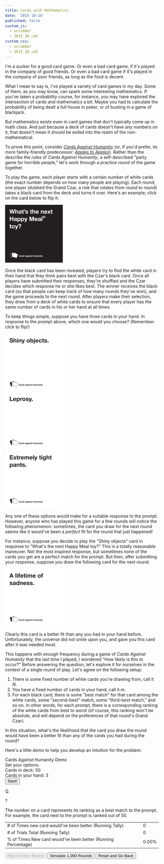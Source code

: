 ```yaml
---
title: Cards with Mathematics
date: '2015-10-10'
published: false
custom_js: 
  - scrubber
  - 2015_10_cah
custom_css: 
  - scrubber
  - 2015_10_cah
---
```

I'm a sucker for a good card game. Or even a bad card game, if it's played in the company of good friends. Or even a bad card game if it's played in the company of poor friends, as long as the food is decent.

What I mean to say is, I've played a variety of card games in my day. Some of them, as you may know, can spark some interesting mathematics. If you've taken a probability course, for instance, you may have explored the intersection of cards and mathematics a bit. Maybe you had to calculate the probability of being dealt a full house in poker, or of busting in a game of blackjack.

But mathematics exists even in card games that don't typically come up in math class. And just because a deck of cards doesn't have any numbers on it, that doesn't mean it should be exiled into the realm of the non-mathematical.

To prove this point, consider <a href="https://en.wikipedia.org/wiki/Cards_Against_Humanity" target="_blank">_Cards Against Humanity_</a> (or, if you'd prefer, its more family-friendly predecessor: <a href="https://en.wikipedia.org/wiki/Apples_to_Apples" target="_blank">_Apples to Apples_</a>). Rather than the describe the rules of _Cards Against Humanity_, a self-described "party game for horrible people," let's work through a practice round of the game together.

To play the game, each player starts with a certain number of white cards (the exact number depends on how many people are playing). Each round, one player (dubbed the Grand Czar, a role that rotates from round to round) takes a black card from the deck and turns it over. Here's an example; click on the card below to flip it:

<div class="card question">
  <div class="card-front"></div>
  <div class="card-back">
    <img src="/images/2015/10/black-card.png" alt="What's the next Happy Meal Toy?">
  </div>
</div>

Once the black card has been revealed, players try to find the white card in their hand that they think pairs best with the Czar's black card. Once all players have submitted their responses, they're shuffled and the Czar decides which response he or she likes best. The winner receives the black card (so that people can keep track of how many rounds they've won), and the game proceeds to the next round. After players make their selection, they draw from a deck of white cards to ensure that every player has the same number of cards in his or her hand at all times.

To keep things simple, suppose you have three cards in your hand. In response to the prompt above, which one would you choose? (Remember: click to flip!)

<div class="row">
	<div class="col-sm-4">
		<div class="card answer">
		  <div class="card-front"></div>
		  <div class="card-back">
		    <img src="/images/2015/10/white-card-1.png" alt="Shiny objects">
		  </div>
		</div>
	</div>
	<div class="col-sm-4">
		<div class="card answer">
		  <div class="card-front"></div>
		  <div class="card-back">
		    <img src="/images/2015/10/white-card-2.png" alt="Leprosy">
		  </div>
		</div>
	</div>
	<div class="col-sm-4">
		<div class="card answer">
		  <div class="card-front"></div>
		  <div class="card-back">
		    <img src="/images/2015/10/white-card-3.png" alt="Extremely tight pants">
		  </div>
		</div>
	</div>
</div>

Any one of these options would make for a suitable response to the prompt. However, anyone who has played this game for a few rounds will notice the following phenomenon: sometimes, the card you draw for the next round seems like it would've been a _perfect_ fit for the round that just happened!

For instance, suppose you decide to play the "Shiny objects" card in response to "What's the next Happy Meal toy?" This is a totally reasonable maneuver. Not the most inspired response, but sometimes none of the cards you get are a perfect match for the prompt. But then, after submitting your response, suppose you draw the following card for the next round:

<div class="card answer">
  <div class="card-front"></div>
  <div class="card-back">
    <img src="/images/2015/10/white-card-4.png" alt="A lifetime of sadness">
  </div>
</div>

Clearly this card is a better fit than any you had in your hand before. Unfortunately, the universe did not smile upon you, and gave you this card after it was needed most. 

This happens with enough frequency during a game of _Cards Against Humanity_ that the last time I played, I wondered "How likely is this to occur?" Before answering the question, let's explore it for ourselves in the context of a single round of play. Let's agree on the following setup:

1. There is some fixed number of white cards you're drawing from, call it _N_.
2. You have a fixed number of cards in your hand, call it _m_.
3. For each black card, there is some "best match" for that card among the white cards, some "second-best" match, some "third-best match," and so on. In other words, for each prompt, there is a corresponding ranking of the white cards from best to worst (of course, this ranking won't be absolute, and will depend on the preferences of that round's Grand Czar).

In this situation, what's the likelihood that the card you draw the round would have been a better fit than any of the cards you had during the round?

Here's a little demo to help you develop an intuition for the problem:

<div class="math-area">
  <div class="math-area-title centered">
    Cards Against Humanity Demo
  </div>
  <div class="math-area-body-visible">
    <div id="preview">
      <div class="text-center">
        Set your options:
      </div>
      <div class="row">
        <div class="col-sm-6 text-center">
          <div class="well">
            Cards in deck: <span class="totalVal">50</span>
            <div id="totalCardSlider"></div>
          </div>
        </div>
        <div class="col-sm-6 text-center">
          <div class="well">
            Cards in your hand: <span id="handVal">3</span>
            <div id="cardInHandSlider"></div>
          </div>
        </div>
      </div>
      <div class="btn-wrapper">
        <input type="button" id="start" class="btn btn-primary" value="Start!">
      </div>
    </div> 
    <div id="play-area">
      <div class="question-wrapper">
        <div class="mini-black">
          <p class="card-text">Q.</p>
        </div>
      </div>
      <div class="answer-wrapper">
        <div class="mini-white">
          <div class="card-text"></div>
        </div>
      </div>
      <div class="answer-wrapper">
        <div class="mini-white">
          <div class="card-text"></div>
        </div>
      </div>
      <div class="answer-wrapper">
        <div class="mini-white">
          <div class="card-text"></div>
        </div>
      </div>
      <div class="answer-wrapper">
        <div class="mini-white">
          <div class="card-text"></div>
        </div>
      </div>
      <div class="answer-wrapper">
        <div class="mini-white">
          <div class="card-text"></div>
        </div>
      </div>
      <div class="answer-wrapper">
        <div class="mini-white">
          <div class="card-text"></div>
        </div>
      </div>
      <div class="answer-wrapper">
        <div class="mini-white">
          <div class="card-text"></div>
        </div>
      </div>
      <div class="answer-wrapper">
        <div class="mini-white">
          <div class="card-text"></div>
        </div>
      </div>
      <div class="answer-wrapper">
        <div class="mini-white">
          <div class="card-text"></div>
        </div>
      </div>
      <div class="answer-wrapper">
        <div class="mini-white">
          <div class="card-text"></div>
        </div>
      </div>
      <div class="answer-wrapper">
        <div class="mini-white">
          <div class="card-text"></div>
        </div>
      </div>
      <div class="answer-wrapper">
        <div class="mini-white">
          <div class="card-text"></div>
        </div>
      </div>
      <div class="answer-wrapper">
        <div class="mini-white">
          <div class="card-text"></div>
        </div>
      </div>
      <div class="answer-wrapper">
        <div class="mini-white">
          <div class="card-text"></div>
        </div>
      </div>
      <div class="answer-wrapper">
        <div class="mini-white">
          <div class="card-text"></div>
        </div>
      </div>
      <div class="answer-wrapper">
        <div class="mini-white">
          <div class="card-text"></div>
        </div>
      </div>
      <div class="answer-wrapper">
        <div class="mini-white">
          <div class="card-text"></div>
        </div>
      </div>
      <div class="answer-wrapper">
        <div class="mini-white">
          <div class="card-text"></div>
        </div>
      </div>
      <div class="answer-wrapper">
        <div class="mini-white">
          <div class="card-text"></div>
        </div>
      </div>
      <div class="answer-wrapper">
        <div class="mini-white">
          <div class="card-text"></div>
        </div>
      </div>
      <div class="answer-wrapper">
        <div class="mini-white" id="last-card">
          <div class="card-front">
            <div class="card-text">?</div>
            <div id="pulse"></div>
          </div>
          <div class="card-back">
            <div class="card-text"></div>
          </div>
        </div>
      </div>
      <p>The number on a card represents its ranking as a best match to the prompt. For example, the card next to the prompt is ranked <span id="rankVal"></span> out of <span class="totalVal">50</span>.</p>
      <table class="table table-bordered">
        <tr> 
          <td># of Times new card would've been better (Running Tally)</td>
          <td id="runningCount" class="text-center">0</td>
        </tr>
        <tr> 
          <td># of Trials Total (Running Tally)</td>
          <td id="totalCount" class="text-center">0</td>
        </tr>
        <tr>
          <td>% of Times New card would've been better (Running Percentage)</td>
          <td id="runningPercent" class="text-center">0.00%</td>
        </tr>
      </table>
      <p id="demo-buttons">
        <input id="playAgain" type="button" class="btn btn-primary" value="Play Another Round" disabled>
        <input id="simulate" type="button" class="btn btn-success" value="Simulate 1,000 Rounds">
        <input id="reset" type="button" class="btn btn-danger" value="Reset and Go Back">
      </p>
    </div>
  </div>
</div>

<!-- model where you can choose n cards total, m cards per hand !-->

<!-- answer, accordian to show why -->

<!-- bonus, what about double/triple prompts -->

<!-- wagering -->